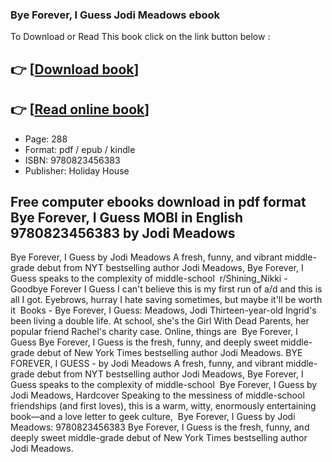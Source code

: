 ### Bye Forever, I Guess Jodi Meadows ebook

To Download or Read This book click on the link button below :

## 👉  [**[Download book](http://filesbooks.info/download.php?group=book&from=github.com&id=719596&lnk=1066 "Download book")**]

## 👉  [**[Read online book](http://filesbooks.info/download.php?group=book&from=github.com&id=719596&lnk=1066 "Read online book")**]


* Page: 288
* Format: pdf / epub / kindle
* ISBN: 9780823456383
* Publisher: Holiday House



## Free computer ebooks download in pdf format Bye Forever, I Guess MOBI in English 9780823456383 by Jodi Meadows



 Bye Forever, I Guess by Jodi Meadows A fresh, funny, and vibrant middle-grade debut from NYT bestselling author Jodi Meadows, Bye Forever, I Guess speaks to the complexity of middle-school 
 r/Shining_Nikki - Goodbye Forever I Guess I can&#039;t believe this is my first run of a/d and this is all I got. Eyebrows, hurray I hate saving sometimes, but maybe it&#039;ll be worth it 
 Books - Bye Forever, I Guess: Meadows, Jodi Thirteen-year-old Ingrid&#039;s been living a double life. At school, she&#039;s the Girl With Dead Parents, her popular friend Rachel&#039;s charity case. Online, things are 
 Bye Forever, I Guess Bye Forever, I Guess is the fresh, funny, and deeply sweet middle-grade debut of New York Times bestselling author Jodi Meadows.
 BYE FOREVER, I GUESS - by Jodi Meadows A fresh, funny, and vibrant middle-grade debut from NYT bestselling author Jodi Meadows, Bye Forever, I Guess speaks to the complexity of middle-school 
 Bye Forever, I Guess by Jodi Meadows, Hardcover Speaking to the messiness of middle-school friendships (and first loves), this is a warm, witty, enormously entertaining book—and a love letter to geek culture, 
 Bye Forever, I Guess by Jodi Meadows: 9780823456383 Bye Forever, I Guess is the fresh, funny, and deeply sweet middle-grade debut of New York Times bestselling author Jodi Meadows.





